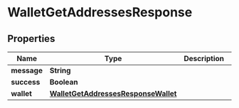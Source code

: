 

# WalletGetAddressesResponse


## Properties

| Name | Type | Description | Notes |
|------------ | ------------- | ------------- | -------------|
|**message** | **String** |  |  [optional] |
|**success** | **Boolean** |  |  [optional] |
|**wallet** | [**WalletGetAddressesResponseWallet**](WalletGetAddressesResponseWallet.md) |  |  [optional] |



